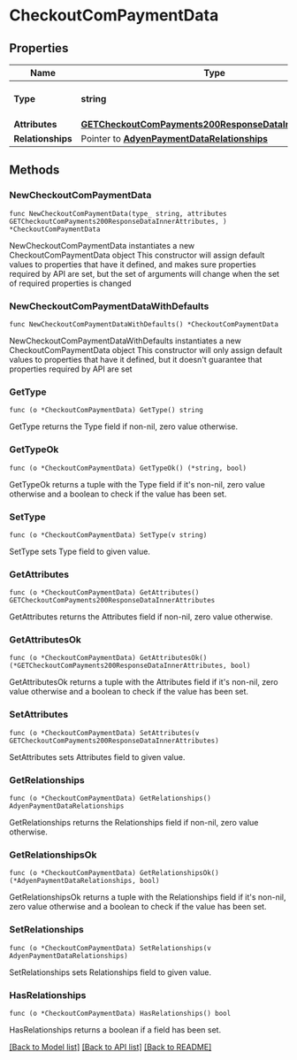 # CheckoutComPaymentData

## Properties

Name | Type | Description | Notes
------------ | ------------- | ------------- | -------------
**Type** | **string** | The resource&#39;s type | [default to "checkout_com_payments"]
**Attributes** | [**GETCheckoutComPayments200ResponseDataInnerAttributes**](GETCheckoutComPayments200ResponseDataInnerAttributes.md) |  | 
**Relationships** | Pointer to [**AdyenPaymentDataRelationships**](AdyenPaymentDataRelationships.md) |  | [optional] 

## Methods

### NewCheckoutComPaymentData

`func NewCheckoutComPaymentData(type_ string, attributes GETCheckoutComPayments200ResponseDataInnerAttributes, ) *CheckoutComPaymentData`

NewCheckoutComPaymentData instantiates a new CheckoutComPaymentData object
This constructor will assign default values to properties that have it defined,
and makes sure properties required by API are set, but the set of arguments
will change when the set of required properties is changed

### NewCheckoutComPaymentDataWithDefaults

`func NewCheckoutComPaymentDataWithDefaults() *CheckoutComPaymentData`

NewCheckoutComPaymentDataWithDefaults instantiates a new CheckoutComPaymentData object
This constructor will only assign default values to properties that have it defined,
but it doesn't guarantee that properties required by API are set

### GetType

`func (o *CheckoutComPaymentData) GetType() string`

GetType returns the Type field if non-nil, zero value otherwise.

### GetTypeOk

`func (o *CheckoutComPaymentData) GetTypeOk() (*string, bool)`

GetTypeOk returns a tuple with the Type field if it's non-nil, zero value otherwise
and a boolean to check if the value has been set.

### SetType

`func (o *CheckoutComPaymentData) SetType(v string)`

SetType sets Type field to given value.


### GetAttributes

`func (o *CheckoutComPaymentData) GetAttributes() GETCheckoutComPayments200ResponseDataInnerAttributes`

GetAttributes returns the Attributes field if non-nil, zero value otherwise.

### GetAttributesOk

`func (o *CheckoutComPaymentData) GetAttributesOk() (*GETCheckoutComPayments200ResponseDataInnerAttributes, bool)`

GetAttributesOk returns a tuple with the Attributes field if it's non-nil, zero value otherwise
and a boolean to check if the value has been set.

### SetAttributes

`func (o *CheckoutComPaymentData) SetAttributes(v GETCheckoutComPayments200ResponseDataInnerAttributes)`

SetAttributes sets Attributes field to given value.


### GetRelationships

`func (o *CheckoutComPaymentData) GetRelationships() AdyenPaymentDataRelationships`

GetRelationships returns the Relationships field if non-nil, zero value otherwise.

### GetRelationshipsOk

`func (o *CheckoutComPaymentData) GetRelationshipsOk() (*AdyenPaymentDataRelationships, bool)`

GetRelationshipsOk returns a tuple with the Relationships field if it's non-nil, zero value otherwise
and a boolean to check if the value has been set.

### SetRelationships

`func (o *CheckoutComPaymentData) SetRelationships(v AdyenPaymentDataRelationships)`

SetRelationships sets Relationships field to given value.

### HasRelationships

`func (o *CheckoutComPaymentData) HasRelationships() bool`

HasRelationships returns a boolean if a field has been set.


[[Back to Model list]](../README.md#documentation-for-models) [[Back to API list]](../README.md#documentation-for-api-endpoints) [[Back to README]](../README.md)


